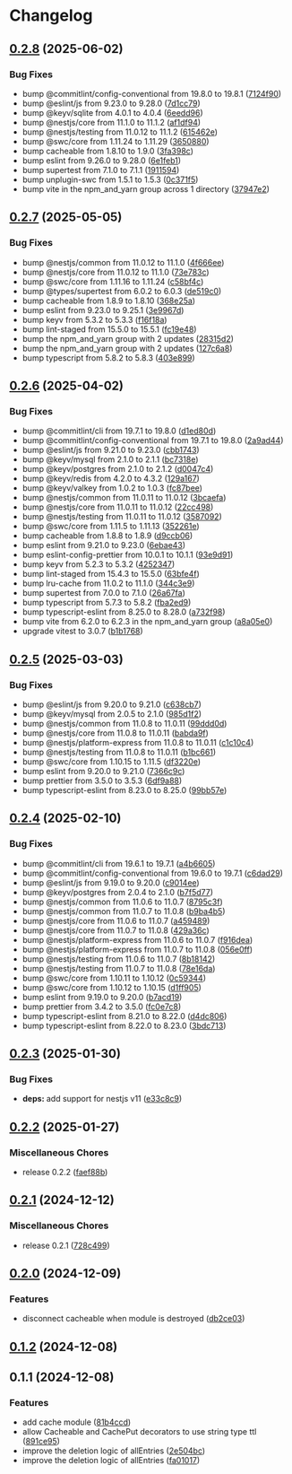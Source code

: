 # Changelog

## [0.2.8](https://github.com/MAXLZ1/nestjs-cacheable/compare/v0.2.7...v0.2.8) (2025-06-02)


### Bug Fixes

* bump @commitlint/config-conventional from 19.8.0 to 19.8.1 ([7124f90](https://github.com/MAXLZ1/nestjs-cacheable/commit/7124f90fb3724f7d398339cc9fc803d6fc203d44))
* bump @eslint/js from 9.23.0 to 9.28.0 ([7d1cc79](https://github.com/MAXLZ1/nestjs-cacheable/commit/7d1cc79395f9730aceaef9e88e49969bee1d764f))
* bump @keyv/sqlite from 4.0.1 to 4.0.4 ([6eedd96](https://github.com/MAXLZ1/nestjs-cacheable/commit/6eedd969e7d47d5b6d6a9d43308fc61f03047b24))
* bump @nestjs/core from 11.1.0 to 11.1.2 ([af1df94](https://github.com/MAXLZ1/nestjs-cacheable/commit/af1df9451a31abc5cfd86cbab7e0ae2082b36358))
* bump @nestjs/testing from 11.0.12 to 11.1.2 ([615462e](https://github.com/MAXLZ1/nestjs-cacheable/commit/615462ecf548482ed1aaf909aa38a61ec1608ba4))
* bump @swc/core from 1.11.24 to 1.11.29 ([3650880](https://github.com/MAXLZ1/nestjs-cacheable/commit/36508802577e99084776fe0169c43328e6953c20))
* bump cacheable from 1.8.10 to 1.9.0 ([3fa398c](https://github.com/MAXLZ1/nestjs-cacheable/commit/3fa398c51709559da9bf6cc7ed2be2e688351e19))
* bump eslint from 9.26.0 to 9.28.0 ([6e1feb1](https://github.com/MAXLZ1/nestjs-cacheable/commit/6e1feb147f49aaf6b0c612366a9afade9f616489))
* bump supertest from 7.1.0 to 7.1.1 ([1911594](https://github.com/MAXLZ1/nestjs-cacheable/commit/19115945ab24e9c5e66291ddaa65d1a7557b0563))
* bump unplugin-swc from 1.5.1 to 1.5.3 ([0c371f5](https://github.com/MAXLZ1/nestjs-cacheable/commit/0c371f509833203dd1b898df9627a5f61a94ef72))
* bump vite in the npm_and_yarn group across 1 directory ([37947e2](https://github.com/MAXLZ1/nestjs-cacheable/commit/37947e2f17de62dea9f917f36cb7c97702bafcfc))

## [0.2.7](https://github.com/MAXLZ1/nestjs-cacheable/compare/v0.2.6...v0.2.7) (2025-05-05)


### Bug Fixes

* bump @nestjs/common from 11.0.12 to 11.1.0 ([4f666ee](https://github.com/MAXLZ1/nestjs-cacheable/commit/4f666ee8e0b57a977d037e8857f50618f52f2ab6))
* bump @nestjs/core from 11.0.12 to 11.1.0 ([73e783c](https://github.com/MAXLZ1/nestjs-cacheable/commit/73e783c30e497ec825596b2c6331dca6d88c56eb))
* bump @swc/core from 1.11.16 to 1.11.24 ([c58bf4c](https://github.com/MAXLZ1/nestjs-cacheable/commit/c58bf4cce9c2be5729580639f43a7466c24c1969))
* bump @types/supertest from 6.0.2 to 6.0.3 ([de519c0](https://github.com/MAXLZ1/nestjs-cacheable/commit/de519c07b09d7f59f0c8404af05b9adfd03c783a))
* bump cacheable from 1.8.9 to 1.8.10 ([368e25a](https://github.com/MAXLZ1/nestjs-cacheable/commit/368e25a7fd1016396bf58f4a58691da0fd958d82))
* bump eslint from 9.23.0 to 9.25.1 ([3e9967d](https://github.com/MAXLZ1/nestjs-cacheable/commit/3e9967d3b23d2c96f866f56dcd8f76e0dde3d1ef))
* bump keyv from 5.3.2 to 5.3.3 ([f16f18a](https://github.com/MAXLZ1/nestjs-cacheable/commit/f16f18a494436382cb6d622230634da0e317d155))
* bump lint-staged from 15.5.0 to 15.5.1 ([fc19e48](https://github.com/MAXLZ1/nestjs-cacheable/commit/fc19e48ccb5bf97ed6336f5fcdd68c4110fff26a))
* bump the npm_and_yarn group with 2 updates ([28315d2](https://github.com/MAXLZ1/nestjs-cacheable/commit/28315d26a94440014a92324e78063060bb0a9a82))
* bump the npm_and_yarn group with 2 updates ([127c6a8](https://github.com/MAXLZ1/nestjs-cacheable/commit/127c6a8c8b5eaffe1b45590c46ef2551ed0c3d0e))
* bump typescript from 5.8.2 to 5.8.3 ([403e899](https://github.com/MAXLZ1/nestjs-cacheable/commit/403e8999b31a2231215e7c3b0963d8d04a2f3207))

## [0.2.6](https://github.com/MAXLZ1/nestjs-cacheable/compare/v0.2.5...v0.2.6) (2025-04-02)


### Bug Fixes

* bump @commitlint/cli from 19.7.1 to 19.8.0 ([d1ed80d](https://github.com/MAXLZ1/nestjs-cacheable/commit/d1ed80ddfd70adccf45765ada9732e697582c897))
* bump @commitlint/config-conventional from 19.7.1 to 19.8.0 ([2a9ad44](https://github.com/MAXLZ1/nestjs-cacheable/commit/2a9ad440d20ff38fc922d840a29a73447a69f7cf))
* bump @eslint/js from 9.21.0 to 9.23.0 ([cbb1743](https://github.com/MAXLZ1/nestjs-cacheable/commit/cbb1743a680036c734b5186472dc3d08b3ce5feb))
* bump @keyv/mysql from 2.1.0 to 2.1.1 ([bc7318e](https://github.com/MAXLZ1/nestjs-cacheable/commit/bc7318e95c0c4cf8e147754efd9657895248e75c))
* bump @keyv/postgres from 2.1.0 to 2.1.2 ([d0047c4](https://github.com/MAXLZ1/nestjs-cacheable/commit/d0047c4e39485adc451da71519419578ee4ded43))
* bump @keyv/redis from 4.2.0 to 4.3.2 ([129a167](https://github.com/MAXLZ1/nestjs-cacheable/commit/129a1674d629b89c99710f607286cff7273b6edf))
* bump @keyv/valkey from 1.0.2 to 1.0.3 ([fc87bee](https://github.com/MAXLZ1/nestjs-cacheable/commit/fc87bee14b16f3d5ebba467f5bccca8369bc29cd))
* bump @nestjs/common from 11.0.11 to 11.0.12 ([3bcaefa](https://github.com/MAXLZ1/nestjs-cacheable/commit/3bcaefa06092cd1a77c608a5920d7981654347e7))
* bump @nestjs/core from 11.0.11 to 11.0.12 ([22cc498](https://github.com/MAXLZ1/nestjs-cacheable/commit/22cc498c1f415604013c64fe19ac0bf7f95f1657))
* bump @nestjs/testing from 11.0.11 to 11.0.12 ([3587092](https://github.com/MAXLZ1/nestjs-cacheable/commit/358709279159d679ff95eda6edbabc86e83b0c2a))
* bump @swc/core from 1.11.5 to 1.11.13 ([352261e](https://github.com/MAXLZ1/nestjs-cacheable/commit/352261ee7b2f8833a5485238c6633bfd3b29634d))
* bump cacheable from 1.8.8 to 1.8.9 ([d9ccb06](https://github.com/MAXLZ1/nestjs-cacheable/commit/d9ccb067788cbdb44653c81bcd0577535f45c782))
* bump eslint from 9.21.0 to 9.23.0 ([6ebae43](https://github.com/MAXLZ1/nestjs-cacheable/commit/6ebae43fe658c2ff8cad34d8cf035a7d6cb60976))
* bump eslint-config-prettier from 10.0.1 to 10.1.1 ([93e9d91](https://github.com/MAXLZ1/nestjs-cacheable/commit/93e9d916d285c22bc91f59e949a98118d3eabee2))
* bump keyv from 5.2.3 to 5.3.2 ([4252347](https://github.com/MAXLZ1/nestjs-cacheable/commit/42523478ef25238c4cf9e487fdbd223e80cb899d))
* bump lint-staged from 15.4.3 to 15.5.0 ([63bfe4f](https://github.com/MAXLZ1/nestjs-cacheable/commit/63bfe4f11c280c47d6b5c8fecf1ec6ff18d2a876))
* bump lru-cache from 11.0.2 to 11.1.0 ([344c3e9](https://github.com/MAXLZ1/nestjs-cacheable/commit/344c3e9c0f941a15a3312bfa16b4683b841e57c2))
* bump supertest from 7.0.0 to 7.1.0 ([26a67fa](https://github.com/MAXLZ1/nestjs-cacheable/commit/26a67fa078be15ecec59eb16ca1468c33732d744))
* bump typescript from 5.7.3 to 5.8.2 ([fba2ed9](https://github.com/MAXLZ1/nestjs-cacheable/commit/fba2ed92a69177566752143d4fa2e4efdf199634))
* bump typescript-eslint from 8.25.0 to 8.28.0 ([a732f98](https://github.com/MAXLZ1/nestjs-cacheable/commit/a732f98f8ff20cf839ce4d35604ca59f2cca60cd))
* bump vite from 6.2.0 to 6.2.3 in the npm_and_yarn group ([a8a05e0](https://github.com/MAXLZ1/nestjs-cacheable/commit/a8a05e0051ac6870284214df098dbe2caf6dd756))
* upgrade vitest to 3.0.7 ([b1b1768](https://github.com/MAXLZ1/nestjs-cacheable/commit/b1b1768dadf8d4e88ffb7912f9bb65032b492985))

## [0.2.5](https://github.com/MAXLZ1/nestjs-cacheable/compare/v0.2.4...v0.2.5) (2025-03-03)


### Bug Fixes

* bump @eslint/js from 9.20.0 to 9.21.0 ([c638cb7](https://github.com/MAXLZ1/nestjs-cacheable/commit/c638cb7ad75120a54b863def287d44b414a16b05))
* bump @keyv/mysql from 2.0.5 to 2.1.0 ([985d1f2](https://github.com/MAXLZ1/nestjs-cacheable/commit/985d1f21ccd7d32e20a0221acdbe4a7ecb6d539f))
* bump @nestjs/common from 11.0.8 to 11.0.11 ([99ddd0d](https://github.com/MAXLZ1/nestjs-cacheable/commit/99ddd0da529268bf151f4acd41d320d1f6f0593e))
* bump @nestjs/core from 11.0.8 to 11.0.11 ([babda9f](https://github.com/MAXLZ1/nestjs-cacheable/commit/babda9f34e9a1a6e3cf4503c4dd7222e06e08ff8))
* bump @nestjs/platform-express from 11.0.8 to 11.0.11 ([c1c10c4](https://github.com/MAXLZ1/nestjs-cacheable/commit/c1c10c4aaf247b19eca8c5b25fe6cf2a095c991e))
* bump @nestjs/testing from 11.0.8 to 11.0.11 ([b1bc661](https://github.com/MAXLZ1/nestjs-cacheable/commit/b1bc6614dc84850d760ceb6b063cdc1c39489e60))
* bump @swc/core from 1.10.15 to 1.11.5 ([df3220e](https://github.com/MAXLZ1/nestjs-cacheable/commit/df3220efa64ed898b630abb3e549b282300bd990))
* bump eslint from 9.20.0 to 9.21.0 ([7366c9c](https://github.com/MAXLZ1/nestjs-cacheable/commit/7366c9ce75b5cdeb9d8a2eab22622fe6b3359ab4))
* bump prettier from 3.5.0 to 3.5.3 ([6df9a88](https://github.com/MAXLZ1/nestjs-cacheable/commit/6df9a882b7274df2699296e533113f36dbf53841))
* bump typescript-eslint from 8.23.0 to 8.25.0 ([99bb57e](https://github.com/MAXLZ1/nestjs-cacheable/commit/99bb57ef8953dbbd498667b4a1cf723e90cd97e4))

## [0.2.4](https://github.com/MAXLZ1/nestjs-cacheable/compare/v0.2.3...v0.2.4) (2025-02-10)


### Bug Fixes

* bump @commitlint/cli from 19.6.1 to 19.7.1 ([a4b6605](https://github.com/MAXLZ1/nestjs-cacheable/commit/a4b66050f5109c394e9dc29e4818cb4c2fbbdbf4))
* bump @commitlint/config-conventional from 19.6.0 to 19.7.1 ([c6dad29](https://github.com/MAXLZ1/nestjs-cacheable/commit/c6dad29b03231dd7821fad8ef5ba7e801ff0d6e7))
* bump @eslint/js from 9.19.0 to 9.20.0 ([c9014ee](https://github.com/MAXLZ1/nestjs-cacheable/commit/c9014eecb7ce66d4ab514f5ee0d7e84cf3e8df99))
* bump @keyv/postgres from 2.0.4 to 2.1.0 ([b7f5d77](https://github.com/MAXLZ1/nestjs-cacheable/commit/b7f5d773262efd3341f12b58225f1b45cd41f46d))
* bump @nestjs/common from 11.0.6 to 11.0.7 ([8795c3f](https://github.com/MAXLZ1/nestjs-cacheable/commit/8795c3f5125c5e07952ffa3bb2a8c128ef7374f0))
* bump @nestjs/common from 11.0.7 to 11.0.8 ([b9ba4b5](https://github.com/MAXLZ1/nestjs-cacheable/commit/b9ba4b58362125fb50acb15c98631e2187f42c3f))
* bump @nestjs/core from 11.0.6 to 11.0.7 ([a459489](https://github.com/MAXLZ1/nestjs-cacheable/commit/a459489255a6bb8a33ff560a717f11395bcb1fa1))
* bump @nestjs/core from 11.0.7 to 11.0.8 ([429a36c](https://github.com/MAXLZ1/nestjs-cacheable/commit/429a36c11369aa7f18cde60b084e2461fafeec96))
* bump @nestjs/platform-express from 11.0.6 to 11.0.7 ([f916dea](https://github.com/MAXLZ1/nestjs-cacheable/commit/f916dea5d5872d5e17265aa51721301916dfc700))
* bump @nestjs/platform-express from 11.0.7 to 11.0.8 ([056e0ff](https://github.com/MAXLZ1/nestjs-cacheable/commit/056e0ffd13ee38f11637a0ac31ff700e9e8487dc))
* bump @nestjs/testing from 11.0.6 to 11.0.7 ([8b18142](https://github.com/MAXLZ1/nestjs-cacheable/commit/8b18142f5fd412c9d53f4d5f98c931bc92ebd8dc))
* bump @nestjs/testing from 11.0.7 to 11.0.8 ([78e16da](https://github.com/MAXLZ1/nestjs-cacheable/commit/78e16da31e57a620ad3ae336dab413701b15cd31))
* bump @swc/core from 1.10.11 to 1.10.12 ([0c59344](https://github.com/MAXLZ1/nestjs-cacheable/commit/0c59344452a7e6cace3f1ec03b9043fb6eca64a4))
* bump @swc/core from 1.10.12 to 1.10.15 ([d1ff905](https://github.com/MAXLZ1/nestjs-cacheable/commit/d1ff9055e0429950d49895be7876b1cd36d92c8f))
* bump eslint from 9.19.0 to 9.20.0 ([b7acd19](https://github.com/MAXLZ1/nestjs-cacheable/commit/b7acd19e5a203940351ce6a71a827c28b1604088))
* bump prettier from 3.4.2 to 3.5.0 ([fc0e7c8](https://github.com/MAXLZ1/nestjs-cacheable/commit/fc0e7c881a5b7748cd7c329c810a646c16e6a06c))
* bump typescript-eslint from 8.21.0 to 8.22.0 ([d4dc806](https://github.com/MAXLZ1/nestjs-cacheable/commit/d4dc8064a7f0e335d0ddeda907517d5050b852d7))
* bump typescript-eslint from 8.22.0 to 8.23.0 ([3bdc713](https://github.com/MAXLZ1/nestjs-cacheable/commit/3bdc7136d69923f043543047a8acb45f18c3d574))

## [0.2.3](https://github.com/MAXLZ1/nestjs-cacheable/compare/v0.2.2...v0.2.3) (2025-01-30)


### Bug Fixes

* **deps:** add support for nestjs v11 ([e33c8c9](https://github.com/MAXLZ1/nestjs-cacheable/commit/e33c8c9575db1b09f01b264adbd911b3e6a41e4c))

## [0.2.2](https://github.com/MAXLZ1/nestjs-cacheable/compare/v0.2.1...v0.2.2) (2025-01-27)


### Miscellaneous Chores

* release 0.2.2 ([faef88b](https://github.com/MAXLZ1/nestjs-cacheable/commit/faef88b6271e247086d1e095a19f076c1a0f8c24))

## [0.2.1](https://github.com/MAXLZ1/nestjs-cacheable/compare/v0.2.0...v0.2.1) (2024-12-12)


### Miscellaneous Chores

* release 0.2.1 ([728c499](https://github.com/MAXLZ1/nestjs-cacheable/commit/728c499052b6f0c786c52c518708854fbefe3416))

## [0.2.0](https://github.com/MAXLZ1/nestjs-cacheable/compare/v0.1.2...v0.2.0) (2024-12-09)


### Features

* disconnect cacheable when module is destroyed ([db2ce03](https://github.com/MAXLZ1/nestjs-cacheable/commit/db2ce03ddbc22cdf499b12aea62b2b84970bc1a1))

## [0.1.2](https://github.com/MAXLZ1/nestjs-cacheable/compare/v0.1.1...v0.1.2) (2024-12-08)


## 0.1.1 (2024-12-08)


### Features

* add cache module ([81b4ccd](https://github.com/MAXLZ1/nestjs-cacheable/commit/81b4ccd4f9459ba6ef6f3934c50babf14b5ab38c))
* allow Cacheable and CachePut decorators to use string type ttl ([891ce95](https://github.com/MAXLZ1/nestjs-cacheable/commit/891ce95fa3294d4290223fe408af7cdf1f95fbdb))
* improve the deletion logic of allEntries ([2e504bc](https://github.com/MAXLZ1/nestjs-cacheable/commit/2e504bce274320b9d3a4f239812d01ab58ca427d))
* improve the deletion logic of allEntries ([fa01017](https://github.com/MAXLZ1/nestjs-cacheable/commit/fa01017db2fe189f4f6574e89744e48784e2d16e))
